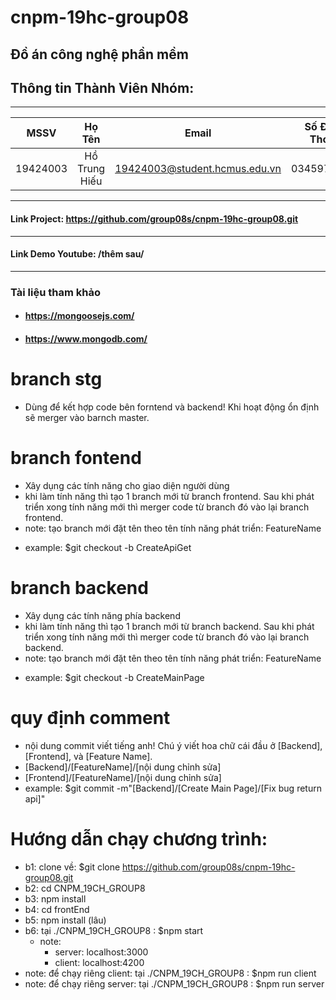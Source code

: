 # cnpm-19hc-group08
Đồ án công nghệ phần mềm
---

## Thông tin Thành Viên Nhóm:
---

| MSSV       |     Họ Tên      |  Email                        | Số Điện Thoại   |
| :---------:|:---------------:| :----------------------------:|:---------------:|
| 19424003   | Hồ Trung Hiếu   | 19424003@student.hcmus.edu.vn | 0345970278      |

---
#### Link Project: https://github.com/group08s/cnpm-19hc-group08.git 
---
#### Link Demo Youtube: /thêm sau/
---
### Tài liệu tham khảo

+ ####  https://mongoosejs.com/	
+ ####  https://www.mongodb.com/



# branch stg
- Dùng để kết hợp code bên forntend và backend! Khi hoạt động ổn định sẽ merger vào barnch master.

# branch fontend
- Xây dụng các tính năng cho giao diện người dùng
- khi làm tính năng thì tạo 1 branch mới từ branch frontend. Sau khi phát triển xong tính năng mới thì merger code từ branch đó vào lại branch frontend.
- note: tạo branch mới đặt tên theo tên tính năng phát triển: FeatureName
+ example: $git checkout -b CreateApiGet

# branch backend
- Xây dụng các tính năng phía backend
- khi làm tính năng thì tạo 1 branch mới từ branch backend. Sau khi phát triển xong tính năng mới thì merger code từ branch đó vào lại branch backend.
- note: tạo branch mới đặt tên theo tên tính năng phát triển: FeatureName
+ example: $git checkout -b CreateMainPage

# quy định comment
- nội dung commit viết tiếng anh! Chú ý viết hoa chữ cái đầu ở [Backend], [Frontend], và [Feature Name].
- [Backend]/[FeatureName]/[nội dung chỉnh sửa]
- [Frontend]/[FeatureName]/[nội dung chỉnh sửa]
- example: $git commit -m"[Backend]/[Create Main Page]/[Fix bug return api]"

# Hướng dẫn chạy chương trình:
- b1: clone về: $git clone https://github.com/group08s/cnpm-19hc-group08.git
- b2: cd CNPM_19CH_GROUP8
- b3: npm install
- b4: cd frontEnd
- b5: npm install (lâu)
- b6: tại ./CNPM_19CH_GROUP8 : $npm start
   - note: 
      - server: localhost:3000
      - client: localhost:4200
- note: để chạy riêng client: tại ./CNPM_19CH_GROUP8 : $npm run client
- note: để chạy riêng server: tại ./CNPM_19CH_GROUP8 : $npm run server
